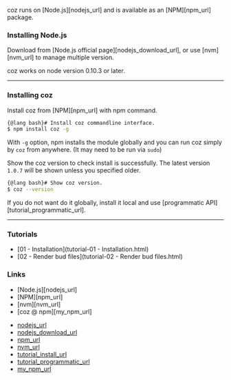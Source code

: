 coz runs on [Node.js][nodejs_url] and is available as an [NPM][npm_url] package.

### Installing Node.js

Download from [Node.js official page][nodejs_download_url], or use [nvm][nvm_url] to manage multiple version.

coz works on node version 0.10.3 or later.

___


### Installing coz

Install coz from [NPM][npm_url] with npm command.

```bash
{@lang bash}# Install coz commandline interface.
$ npm install coz -g
```

With `-g` option, npm installs the module globally and you can run coz simply by `coz` from anywhere.
(It may need to be run via `sudo`)

Show the coz version to check install is successfully.
The latest version `1.0.7` will be shown unless you specified older.

```bash
{@lang bash}# Show coz version.
$ coz --version
```

If you do not want do it globally, install it local and use [programmatic API][tutorial_programmatic_url].


___


### Tutorials

<!-- Tutorials start -->

+ [01 - Installation](tutorial-01 - Installation.html)
+ [02 - Render bud files](tutorial-02 - Render bud files.html)

<!-- Tutorials end -->

### Links

+ [Node.js][nodejs_url]
+ [NPM][npm_url]
+ [nvm][nvm_url]
+ [coz @ npm][my_npm_url]

<!-- Links start -->

+ [nodejs_url](http://nodejs.org/)
+ [nodejs_download_url](https://nodejs.org/download/)
+ [npm_url](https://www.npmjs.com/)
+ [nvm_url](https://github.com/creationix/nvm)
+ [tutorial_install_url](./tutorial-01.Installation.html)
+ [tutorial_programmatic_url](?)
+ [my_npm_url](http://www.npmjs.org/package/coz)

<!-- Links end -->